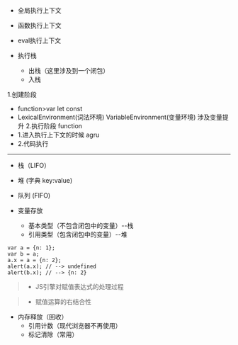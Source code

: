 * 全局执行上下文
* 函数执行上下文
* eval执行上下文

* 执行栈
  * 出栈（这里涉及到一个闭包）
  * 入栈

1.创建阶段
  * function>var  let const
  * LexicalEnvironment(词法环境) VariableEnvironment(变量环境)
  涉及变量提升
2.执行阶段  function
  * 1.进入执行上下文的时候 agru
  * 2.代码执行

---

* 栈（LIFO）
* 堆 (字典 key:value)
* 队列 (FIFO)

* 变量存放
  * 基本类型（不包含闭包中的变量）--栈
  * 引用类型（包含闭包中的变量）--堆

```JS
var a = {n: 1};
var b = a;
a.x = a = {n: 2};
alert(a.x); // --> undefined
alert(b.x); // --> {n: 2}
```
> * JS引擎对赋值表达式的处理过程

> * 赋值运算的右结合性

* 内存释放（回收）
  * 引用计数（现代浏览器不再使用）
  * 标记清除（常用）

